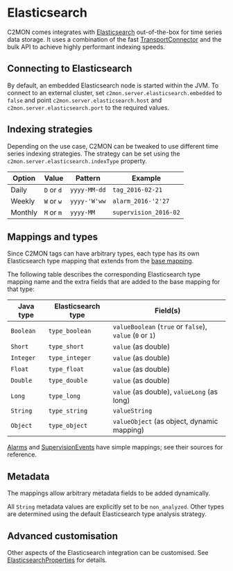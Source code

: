# Elasticsearch

C2MON comes integrates with [Elasticsearch](https://www.elastic.co/guide/index.html) 
out-of-the-box for time series data storage. It uses a combination of the fast 
[TransportConnector](https://www.elastic.co/guide/en/elasticsearch/reference/current/modules-transport.html)
and the bulk API to achieve highly performant indexing speeds.

## Connecting to Elasticsearch

By default, an embedded Elasticsearch node is started within the JVM. To 
connect to an external cluster, set `c2mon.server.elasticsearch.embedded` to `false`
and point `c2mon.server.elasticsearch.host` and `c2mon.server.elasticsearch.port`
to the required values.

## Indexing strategies

Depending on the use case, C2MON can be tweaked to use different time series 
indexing strategies. The strategy can be set using the `c2mon.server.elasticsearch.indexType`
property.

| Option | Value | Pattern | Example |
|--------|-------|---------|---------|
| Daily   | `D` or `d`  | `yyyy-MM-dd` | `tag_2016-02-21`      |
| Weekly  | `W` or `w`  | `yyyy-'W'ww` | `alarm_2016-'2'27`    |
| Monthly | `M` or `m`  | `yyyy-MM`    | `supervision_2016-02` |

## Mappings and types

Since C2MON tags can have arbitrary types, each type has its own Elasticsearch 
type mapping that extends from the 
[base mapping](https://gitlab.cern.ch/c2mon/c2mon/tree/master/c2mon-server/c2mon-server-elasticsearch/src/main/resources/mappings/tag.json).

The following table describes the corresponding Elasticsearch type mapping name 
and the extra fields that are added to the base mapping for that type:

| Java type | Elasticsearch type | Field(s) |
|-----------|--------------------|----------|
| `Boolean` | `type_boolean` | `valueBoolean` (`true` or `false`), `value` (`0` or `1`)
| `Short`   | `type_short`   | `value` (as double)
| `Integer` | `type_integer` | `value` (as double)
| `Float`   | `type_float`   | `value` (as double)
| `Double`  | `type_double`  | `value` (as double)
| `Long`    | `type_long`    | `value` (as double), `valueLong` (as long)
| `String`  | `type_string`  | `valueString`
| `Object`  | `type_object`  | `valueObject` (as object, dynamic mapping)


[Alarms](https://gitlab.cern.ch/c2mon/c2mon/tree/master/c2mon-server/c2mon-server-elasticsearch/src/main/resources/mappings/alarm.json) 
and [SupervisionEvents](https://gitlab.cern.ch/c2mon/c2mon/tree/master/c2mon-server/c2mon-server-elasticsearch/src/main/resources/mappings/alarm.json) 
have simple mappings; see their sources for reference. 


## Metadata

The mappings allow arbitrary metadata fields to be added dynamically. 

All `String` metadata values are explicitly set to be `non_analyzed`. Other types
are determined using the default Elasticsearch type analysis strategy.

## Advanced customisation

Other aspects of the Elasticsearch integration can be customised. See [ElasticsearchProperties](
https://gitlab.cern.ch/c2mon/c2mon/blob/master/c2mon-server/c2mon-server-elasticsearch/src/main/java/cern/c2mon/server/elasticsearch/config/ElasticsearchProperties.java)
for details.
